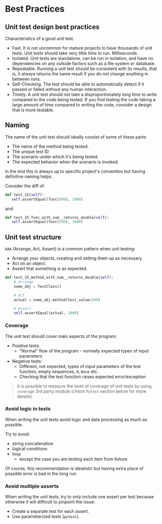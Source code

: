 # Best Practices

## Unit test design best practices

Characteristics of a good unit test:

* Fast. It is not uncommon for mature projects to have thousands of unit tests. Unit tests should take very little time to run. Milliseconds.
* Isolated. Unit tests are standalone, can be run in isolation, and have no dependencies on any outside factors such as a file system or database.
* Repeatable. Running a unit test should be consistent with its results, that is, it always returns the same result if you do not change anything in between runs.
* Self-Checking. The test should be able to automatically detect if it passed or failed without any human interaction.
* Timely. A unit test should not take a disproportionately long time to write compared to the code being tested. If you find testing the code taking a large amount of time compared to writing the code, consider a design that is more testable.

## Naming

The name of the unit test should ideally consist of some of these parts:

* The name of the method being tested.
* The unique test ID
* The scenario under which it's being tested.
* The expected behavior when the scenario is invoked.

In the end this is always up to specific project's convention but having definitive naming helps.

Consider the diff of:

```python
def test_15(self):
   self.assertEqual(func(500), 1000)
```

and:

```python
def test_15_func_with_num__returns_double(self):
   self.assertEqual(func(500), 1000)
```

## Unit test structure

`AAA` (Arrange, Act, Assert) is a common pattern when unit testing:

* Arrange your objects, creating and setting them up as necessary.
* Act on an object.
* Assert that something is as expected.

```python
def test_15_method_with_num__returns_double(self):
    # Arrange
    some_obj = TestClass()

    # Act
    actual = some_obj.method(test_value=500)

    # Assert
    self.assertEqual(actual, 1000)
```

### Coverage

The unit test should cover main aspects of the program:

* Positive tests:
  * "Normal" flow of the program - normally expected types of input parameters
* Negative tests:
  * Different, not expected, types of input parameters of the test function, empty sequences, `0`, `None` etc.
  * Checking that the test function raises expected error/exception

> It is possible to measure the level of coverage of unit tests by using `coverage` 3rd party module (check `Pytest` section below for more details).

### Avoid logic in tests

When writing the unit tests avoid logic and data processing as much as possible.

Try to avoid:

* string concatenation
* logical conditions
* loop
  * except the case you are testing each item from fixture

Of course, this recommendation is idealistic but having extra place of possible error is bad in the long run.

### Avoid multiple asserts

When writing the unit tests, try to only include one assert per test because otherwise it will difficult to pinpoint the issue:

* Create a separate test for each assert.
* Use parameterized tests (`pytest`).
